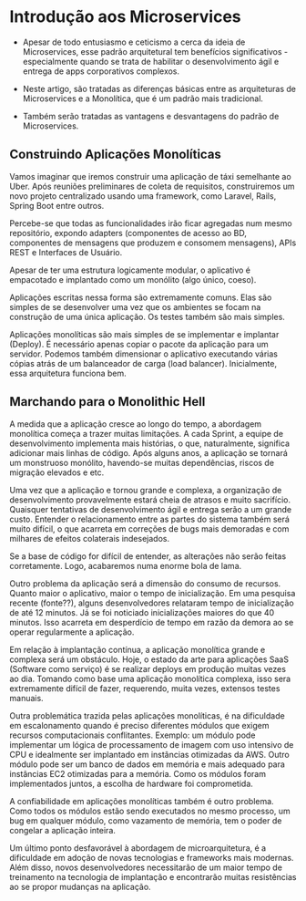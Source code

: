# Introdução aos Microservices
* Apesar de todo entusiasmo e ceticismo a cerca da ideia de Microservices, esse padrão arquitetural tem benefícios significativos - especialmente quando se trata de habilitar o desenvolvimento ágil e entrega de apps corporativos complexos.

* Neste artigo, são tratadas as diferenças básicas entre as arquiteturas de Microservices e a Monolítica, que é um padrão mais tradicional.

* Também serão tratadas as vantagens e desvantagens do padrão de Microservices.

## Construindo Aplicações Monolíticas
Vamos imaginar que iremos construir uma aplicação de táxi semelhante ao Uber. Após reuniões preliminares de coleta de requisitos, construiremos um novo projeto centralizado usando uma framework, como Laravel, Rails, Spring Boot entre outros.

Percebe-se que todas as funcionalidades irão ficar agregadas num mesmo repositório, expondo adapters (componentes de acesso ao BD, componentes de mensagens que produzem e consomem mensagens), APIs REST e Interfaces de Usuário. 

Apesar de ter uma estrutura logicamente modular, o aplicativo é empacotado e implantado como um monólito (algo único, coeso).

Aplicações escritas nessa forma são extremamente comuns. Elas são simples de se desenvolver uma vez que os ambientes se focam na construção de uma única aplicação. Os testes também são mais simples.

Aplicações monolíticas são mais simples de se implementar e implantar (Deploy). É necessário apenas copiar o pacote da aplicação para um servidor. Podemos também dimensionar o aplicativo executando várias cópias atrás de um balanceador de carga (load balancer). Inicialmente, essa arquitetura funciona bem.

## Marchando para o Monolithic Hell
A medida que a aplicação cresce ao longo do tempo, a abordagem monolítica começa a trazer muitas limitações. A cada Sprint, a equipe de desenvolvimento implementa mais histórias, o que, naturalmente, significa adicionar mais linhas de código. Após alguns anos, a aplicação se tornará um monstruoso monólito, havendo-se muitas dependências, riscos de migração elevados e etc.

Uma vez que a aplicação e tornou grande e complexa, a organização de desenvolvimento provavelmente estará cheia de atrasos e muito sacrifício. Quaisquer tentativas de desenvolvimento ágil e entrega serão a um grande custo. Entender o relacionamento entre as partes do sistema também será muito difícil, o que acarreta em correções de bugs mais demoradas e com milhares de efeitos colaterais indesejados.

Se a base de código for difícil de entender, as alterações não serão feitas corretamente. Logo, acabaremos numa enorme bola de lama.

Outro problema da aplicação será a dimensão do consumo de recursos. Quanto maior o aplicativo, maior o tempo de inicialização. Em uma pesquisa recente (fonte??), alguns desenvolvedores relataram tempo de inicialização de até 12 minutos. Já se foi noticiado inicializações maiores do que 40 minutos. Isso acarreta em desperdício de tempo em razão da demora ao se operar regularmente a aplicação.

Em relação à implantação contínua, a aplicação monolítica grande e complexa será um obstáculo. Hoje, o estado da arte para aplicações SaaS (Software como serviço) é se realizar deploys em produção muitas vezes ao dia. Tomando como base uma aplicação monolítica complexa, isso sera extremamente difícil de fazer, requerendo, muita vezes, extensos testes manuais.

Outra problemática trazida pelas aplicações monolíticas, é na dificuldade em escalonamento quando é preciso diferentes módulos que exigem recursos computacionais conflitantes. Exemplo: um módulo pode implementar um lógica de processamento de imagem com uso intensivo de CPU e idealmente ser implantado em instâncias otimizadas da AWS. Outro módulo pode ser um banco de dados em memória e mais adequado para instâncias EC2 otimizadas para a memória. Como os módulos foram implementados juntos, a escolha de hardware foi comprometida.

A confiabilidade em aplicações monolíticas também é outro problema. Como todos os módulos estão sendo executados no mesmo processo, um bug em qualquer módulo, como vazamento de memória, tem o poder de congelar a aplicação inteira.

Um último ponto desfavorável à abordagem de microarquitetura, é a dificuldade em adoção de novas tecnologias e frameworks mais modernas. Além disso, novos desenvolvedores necessitarão de um maior tempo de treinamento na tecnologia de implantação e encontrarão muitas resistências ao se propor mudanças na aplicação. 
